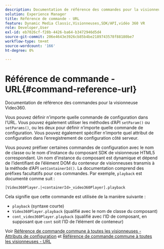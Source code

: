 ```yaml
---
description: Documentation de référence des commandes pour la visionneuse Video360.
solution: Experience Manager
title: Référence de commande - URL
feature: Dynamic Media Classic,Visionneuses,SDK/API,vidéo 360 VR
role: Developer,User
exl-id: eb7026cf-f28b-4426-ba64-b3472946d5d4
source-git-commit: 206e4643e3926cb85b4be2189743578f88180be7
workflow-type: tm+mt
source-wordcount: '166'
ht-degree: 0%

---
```


# Référence de commande - URL{#command-reference-url}

Documentation de référence des commandes pour la visionneuse Video360.

Vous pouvez définir n’importe quelle commande de configuration dans l’URL. Vous pouvez également utiliser les méthodes d’API `setParam()` ou `setParams()`, ou les deux pour définir n’importe quelle commande de configuration. Vous pouvez également spécifier n’importe quel attribut de configuration dans l’enregistrement de configuration côté serveur.

Vous pouvez préfixer certaines commandes de configuration avec le nom de classe ou le nom d’instance du composant SDK de visionneuse HTML5 correspondant. Un nom d’instance du composant est dynamique et dépend de l’identifiant de l’élément DOM du conteneur de visionneuses transmis à la méthode d’API `setContainerId()`. La documentation comprend des préfixes facultatifs pour ces commandes. Par exemple, `playback` est documenté comme suit :

```
[Video360Player.|<containerId>_video360Player].playback
```

Cela signifie que cette commande est utilisée de la manière suivante :

* `playback` (syntaxe courte)
* `Video360Player.playback` (qualifié avec le nom de classe du composant)
* `cont_video360Player.playback` (qualifié avec l’ID de composant, en supposant que  `cont` soit l’ID de l’élément de conteneur)

Voir [Référence de commande commune à toutes les visionneuses - Attributs de configuration](../../../r-html5-viewer-20-cmdref-configattrib/r-html5-viewer-20-cmdref-configattrib.md#concept-850e0f2c49b949deb7cfbfd330d329bd) et [Référence de commande commune à toutes les visionneuses - URL](../../../c-html5-viewer-20-cmdref-url/c-html5-viewer-20-cmdref-url.md#concept-9b337f349b7b406b8c33c7ee96b3e226)
